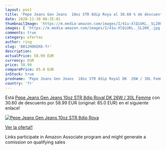 ```yaml
---
layout: post
title: 'Pepe Jeans Gen Jeans  10oz STR 8dip Roya al 30.60 % de descuento'
date: 2020-11-30 06:35:01
thumbnailImage: 'https://m.media-amazon.com/images/I/41u-XlQiUKL._SL200_.jpg'
images: [ 'https://m.media-amazon.com/images/I/41u-XlQiUKL._SL200_.jpg' ]
comments: true
category: ofertas
author: ring
slug: 'B012HO6EK6-fr'
description:
actualPrice: 58.99 EUR
currency: EUR
price: 58.99
comparePrice: 85.0 EUR
inStock: true
prodname: 'Pepe Jeans Gen Jeans  10oz STR 8dip Royal DK  26W / 30L Femme'
country: 'fr'
---
```


Está [Pepe Jeans Gen Jeans  10oz STR 8dip Royal DK  26W / 30L Femme](https://www.amazon.fr/dp/B012HO6EK6/?tag=tolees0d-21) con 30.60 de descuento por 58.99 EUR (original: 85.0 EUR) en el siguiente enlace!

[![Pepe Jeans Gen Jeans  10oz STR 8dip Roya](https://m.media-amazon.com/images/I/41u-XlQiUKL._SL200_.jpg)](https://www.amazon.fr/dp/B012HO6EK6/?tag=tolees0d-21)

[Ver la oferta!!](https://www.amazon.fr/dp/B012HO6EK6/?tag=tolees0d-21)

Links participate in Amazon Associate program and might generate a comission on qualifying sales



